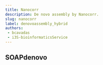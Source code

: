 ```yaml
---
title: Nanocorr
description: De novo assembly by Nanocorr.
slug: nanocorr
label: denovoassembly_hybrid
authors:
 - bcavadas
 - i3S-bioinformaticsService
---
```


## SOAPdenovo 
